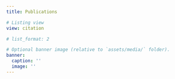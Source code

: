 ```yaml
---
title: Publications

# Listing view
view: citation

# list_format: 2

# Optional banner image (relative to `assets/media/` folder).
banner:
  caption: ''
  image: ''
---
```

  